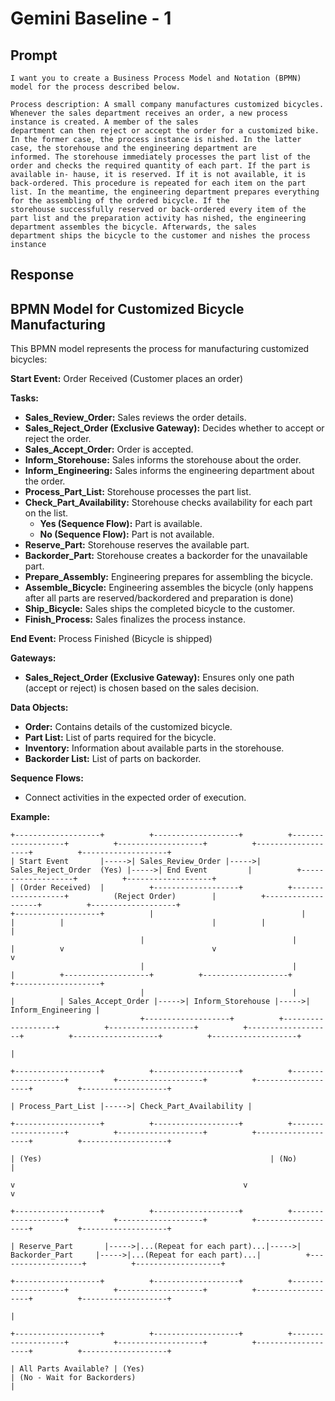 # Gemini Baseline - 1

## Prompt 

    I want you to create a Business Process Model and Notation (BPMN) model for the process described below. 

    Process description: A small company manufactures customized bicycles. Whenever the sales department receives an order, a new process instance is created. A member of the sales 
    department can then reject or accept the order for a customized bike. In the former case, the process instance is nished. In the latter case, the storehouse and the engineering department are 
    informed. The storehouse immediately processes the part list of the order and checks the required quantity of each part. If the part is available in- hause, it is reserved. If it is not available, it is 
    back-ordered. This procedure is repeated for each item on the part list. In the meantime, the engineering department prepares everything for the assembling of the ordered bicycle. If the 
    storehouse successfully reserved or back-ordered every item of the part list and the preparation activity has nished, the engineering department assembles the bicycle. Afterwards, the sales 
    department ships the bicycle to the customer and nishes the process instance

## Response
## BPMN Model for Customized Bicycle Manufacturing

This BPMN model represents the process for manufacturing customized bicycles:

**Start Event:** Order Received (Customer places an order)

**Tasks:**

* **Sales_Review_Order:** Sales reviews the order details.
* **Sales_Reject_Order (Exclusive Gateway):** Decides whether to accept or reject the order.
* **Sales_Accept_Order:** Order is accepted.
* **Inform_Storehouse:** Sales informs the storehouse about the order.
* **Inform_Engineering:** Sales informs the engineering department about the order.
* **Process_Part_List:** Storehouse processes the part list.
* **Check_Part_Availability:** Storehouse checks availability for each part on the list.
  * **Yes (Sequence Flow):** Part is available.
  * **No (Sequence Flow):** Part is not available.
* **Reserve_Part:** Storehouse reserves the available part.
* **Backorder_Part:** Storehouse creates a backorder for the unavailable part.
* **Prepare_Assembly:** Engineering prepares for assembling the bicycle.
* **Assemble_Bicycle:** Engineering assembles the bicycle (only happens after all parts are reserved/backordered and preparation is done)
* **Ship_Bicycle:** Sales ships the completed bicycle to the customer.
* **Finish_Process:** Sales finalizes the process instance.

**End Event:** Process Finished (Bicycle is shipped)

**Gateways:**

* **Sales_Reject_Order (Exclusive Gateway):** Ensures only one path (accept or reject) is chosen based on the sales decision.

**Data Objects:**

* **Order:** Contains details of the customized bicycle.
* **Part List:** List of parts required for the bicycle.
* **Inventory:** Information about available parts in the storehouse.
* **Backorder List:** List of parts on backorder.

**Sequence Flows:**

* Connect activities in the expected order of execution.

**Example:**

```
+-------------------+          +-------------------+          +-------------------+          +-------------------+          +-------------------+          +-------------------+
| Start Event       |----->| Sales_Review_Order |----->| Sales_Reject_Order  (Yes) |----->| End Event         |          +-------------------+          +-------------------+
| (Order Received)  |          +-------------------+          +-------------------+          (Reject Order)        |          +-------------------+          +-------------------+
+-------------------+          |                                 |                                 |          |                                 |          |                                 |
                             |                                 |                                 |          v                                 v                                 v
                             |                                 |                                 |          +-------------------+          +-------------------+          +-------------------+
                             |                                 |                                 |          | Sales_Accept_Order |----->| Inform_Storehouse |----->| Inform_Engineering |
                             +-------------------+          +-------------------+          +-------------------+          +-------------------+          +-------------------+          +-------------------+
                                                                                                                                                                                                                                  |
                                                                                                                                                                                                                                  +-------------------+          +-------------------+          +-------------------+          +-------------------+          +-------------------+          +-------------------+
                                                                                                                                                                                                                                  | Process_Part_List |----->| Check_Part_Availability |
                                                                                                                                                                                                                                  +-------------------+          +-------------------+          +-------------------+          +-------------------+          +-------------------+          +-------------------+
                                                                                                                                                                                                                                            | (Yes)                                                   | (No)                                                    |
                                                                                                                                                                                                                                            v                                                   v                                                    v
                                                                                                                                                                                                                                            +-------------------+          +-------------------+          +-------------------+          +-------------------+          +-------------------+          +-------------------+
                                                                                                                                                                                                                                            | Reserve_Part       |----->|...(Repeat for each part)...|----->| Backorder_Part     |----->|...(Repeat for each part)...|          +-------------------+          +-------------------+
                                                                                                                                                                                                                                            +-------------------+          +-------------------+          +-------------------+          +-------------------+          +-------------------+          +-------------------+
                                                                                                                                                                                                                                                                                                                                                                                                                                                                                                                                                                                                                                              |
                                                                                                                                                                                                                                                                                                                                                                                                                                                                                                                                                                                                                                              +-------------------+          +-------------------+          +-------------------+          +-------------------+          +-------------------+          +-------------------+
                                                                                                                                                                                                                                                                                                                                                                                                                                                                                                                                                                                                                                              | All Parts Available? | (Yes)                                                   | (No - Wait for Backorders)                                           |
                                                                                                                                                                                                                                                                                                                                                                                                                                                                                                                                                                                                                                              
